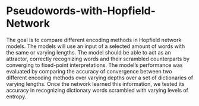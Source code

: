 # Pseudowords-with-Hopfield-Network

The goal is to compare different encoding methods in Hopfield network models. The models will use an input of a selected amount of words with the same or varying lengths. The model should be able to act as an attractor, correctly recognizing words and their scrambled counterparts by converging to fixed-point interpretations. The model’s performance was evaluated by comparing the accuracy of convergence between two different encoding methods over varying depths over a set of dictionaries of varying lengths. Once the network learned this information, we tested its accuracy in recognizing dictionary words scrambled with varying levels of entropy. 
